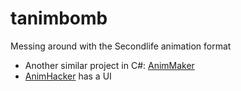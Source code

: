 # tanimbomb
Messing around with the Secondlife animation format

- Another similar project in C#: [AnimMaker](https://github.com/LGGGreg/par/releases/tag/v1)
- [AnimHacker](https://aiaicapta.in/anim-hacker/) has a UI

